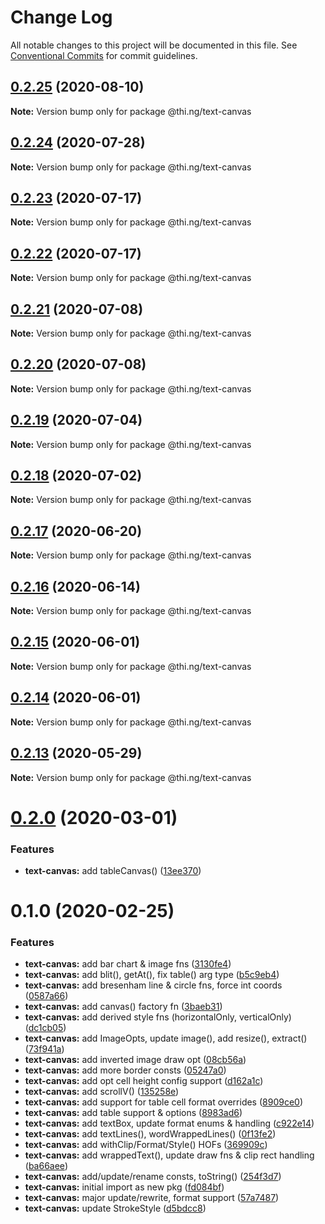 # Change Log

All notable changes to this project will be documented in this file.
See [Conventional Commits](https://conventionalcommits.org) for commit guidelines.

## [0.2.25](https://github.com/thi-ng/umbrella/compare/@thi.ng/text-canvas@0.2.24...@thi.ng/text-canvas@0.2.25) (2020-08-10)

**Note:** Version bump only for package @thi.ng/text-canvas





## [0.2.24](https://github.com/thi-ng/umbrella/compare/@thi.ng/text-canvas@0.2.23...@thi.ng/text-canvas@0.2.24) (2020-07-28)

**Note:** Version bump only for package @thi.ng/text-canvas





## [0.2.23](https://github.com/thi-ng/umbrella/compare/@thi.ng/text-canvas@0.2.22...@thi.ng/text-canvas@0.2.23) (2020-07-17)

**Note:** Version bump only for package @thi.ng/text-canvas





## [0.2.22](https://github.com/thi-ng/umbrella/compare/@thi.ng/text-canvas@0.2.21...@thi.ng/text-canvas@0.2.22) (2020-07-17)

**Note:** Version bump only for package @thi.ng/text-canvas





## [0.2.21](https://github.com/thi-ng/umbrella/compare/@thi.ng/text-canvas@0.2.20...@thi.ng/text-canvas@0.2.21) (2020-07-08)

**Note:** Version bump only for package @thi.ng/text-canvas





## [0.2.20](https://github.com/thi-ng/umbrella/compare/@thi.ng/text-canvas@0.2.19...@thi.ng/text-canvas@0.2.20) (2020-07-08)

**Note:** Version bump only for package @thi.ng/text-canvas





## [0.2.19](https://github.com/thi-ng/umbrella/compare/@thi.ng/text-canvas@0.2.18...@thi.ng/text-canvas@0.2.19) (2020-07-04)

**Note:** Version bump only for package @thi.ng/text-canvas





## [0.2.18](https://github.com/thi-ng/umbrella/compare/@thi.ng/text-canvas@0.2.17...@thi.ng/text-canvas@0.2.18) (2020-07-02)

**Note:** Version bump only for package @thi.ng/text-canvas





## [0.2.17](https://github.com/thi-ng/umbrella/compare/@thi.ng/text-canvas@0.2.16...@thi.ng/text-canvas@0.2.17) (2020-06-20)

**Note:** Version bump only for package @thi.ng/text-canvas





## [0.2.16](https://github.com/thi-ng/umbrella/compare/@thi.ng/text-canvas@0.2.15...@thi.ng/text-canvas@0.2.16) (2020-06-14)

**Note:** Version bump only for package @thi.ng/text-canvas





## [0.2.15](https://github.com/thi-ng/umbrella/compare/@thi.ng/text-canvas@0.2.14...@thi.ng/text-canvas@0.2.15) (2020-06-01)

**Note:** Version bump only for package @thi.ng/text-canvas





## [0.2.14](https://github.com/thi-ng/umbrella/compare/@thi.ng/text-canvas@0.2.13...@thi.ng/text-canvas@0.2.14) (2020-06-01)

**Note:** Version bump only for package @thi.ng/text-canvas





## [0.2.13](https://github.com/thi-ng/umbrella/compare/@thi.ng/text-canvas@0.2.12...@thi.ng/text-canvas@0.2.13) (2020-05-29)

**Note:** Version bump only for package @thi.ng/text-canvas





# [0.2.0](https://github.com/thi-ng/umbrella/compare/@thi.ng/text-canvas@0.1.2...@thi.ng/text-canvas@0.2.0) (2020-03-01)


### Features

* **text-canvas:** add tableCanvas() ([13ee370](https://github.com/thi-ng/umbrella/commit/13ee370f03cc34305058265bff46e2ef23cecb2d))





# 0.1.0 (2020-02-25)


### Features

* **text-canvas:** add bar chart & image fns ([3130fe4](https://github.com/thi-ng/umbrella/commit/3130fe4ae10d6e579298d1b330c80d2e01d0a3ff))
* **text-canvas:** add blit(), getAt(), fix table() arg type ([b5c9eb4](https://github.com/thi-ng/umbrella/commit/b5c9eb4e77c956e01d76f247a84ceb46d57498d4))
* **text-canvas:** add bresenham line & circle fns, force int coords ([0587a66](https://github.com/thi-ng/umbrella/commit/0587a66529a179235e52e0ea4430376a850d8a15))
* **text-canvas:** add canvas() factory fn ([3baeb31](https://github.com/thi-ng/umbrella/commit/3baeb31c96b033479e09eb77fdd1a5055359a5be))
* **text-canvas:** add derived style fns (horizontalOnly, verticalOnly) ([dc1cb05](https://github.com/thi-ng/umbrella/commit/dc1cb054545456384a3502e91b7cba2022cce305))
* **text-canvas:** add ImageOpts, update image(), add resize(), extract() ([73f941a](https://github.com/thi-ng/umbrella/commit/73f941add71eba7dbb535d0ae553e504cccbe553))
* **text-canvas:** add inverted image draw opt ([08cb56a](https://github.com/thi-ng/umbrella/commit/08cb56a42abee49aaa28effc3a8cea0997231d13))
* **text-canvas:** add more border consts ([05247a0](https://github.com/thi-ng/umbrella/commit/05247a0806b932936eb044ccc82ef9cae0518423))
* **text-canvas:** add opt cell height config support ([d162a1c](https://github.com/thi-ng/umbrella/commit/d162a1c0e4da9a66ab5a7beeaaf4f0172b5b9e3a))
* **text-canvas:** add scrollV() ([135258e](https://github.com/thi-ng/umbrella/commit/135258e9992dad502ea9b0b9efb276e086bd4e08))
* **text-canvas:** add support for table cell format overrides ([8909ce0](https://github.com/thi-ng/umbrella/commit/8909ce07a14e61416f9deb45f1f1f7f4279c4e81))
* **text-canvas:** add table support & options ([8983ad6](https://github.com/thi-ng/umbrella/commit/8983ad6083e0802a3ba003cca684869284c69c9e))
* **text-canvas:** add textBox, update format enums & handling ([c922e14](https://github.com/thi-ng/umbrella/commit/c922e140992963d5fb4318e2a6dade02d4779905))
* **text-canvas:** add textLines(), wordWrappedLines() ([0f13fe2](https://github.com/thi-ng/umbrella/commit/0f13fe27ffc720fb246e49c8487bb58077be275f))
* **text-canvas:** add withClip/Format/Style() HOFs ([369909c](https://github.com/thi-ng/umbrella/commit/369909c62755453e3709bf469e9f74fdd1301493))
* **text-canvas:** add wrappedText(), update draw fns & clip rect handling ([ba66aee](https://github.com/thi-ng/umbrella/commit/ba66aee98024b0ba9e58fed02a255dc7eeb28ae4))
* **text-canvas:** add/update/rename consts, toString() ([254f3d7](https://github.com/thi-ng/umbrella/commit/254f3d7f06ada232b002d0e708101e9f8289b21f))
* **text-canvas:** initial import as new pkg ([fd084bf](https://github.com/thi-ng/umbrella/commit/fd084bfd59adc2482a84ec11247db1cc027fad71))
* **text-canvas:** major update/rewrite, format support ([57a7487](https://github.com/thi-ng/umbrella/commit/57a7487389294197265f58717d3c942191bad2cf))
* **text-canvas:** update StrokeStyle ([d5bdcc8](https://github.com/thi-ng/umbrella/commit/d5bdcc8cb202d6ece879526f8a5f40e0d913e38b))
